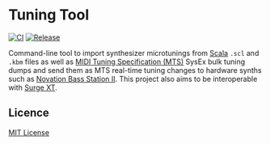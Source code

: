 # Tuning Tool

[![CI](https://github.com/rcook/tuning-tool/actions/workflows/ci.yaml/badge.svg)][ci-workflow]
[![Release](https://github.com/rcook/tuning-tool/actions/workflows/release.yaml/badge.svg)][release-workflow]

Command-line tool to import synthesizer microtunings from [Scala][scala]
`.scl` and `.kbm` files as well as
[MIDI Tuning Specification (MTS)][mts] SysEx bulk tuning dumps and send
them as MTS real-time tuning changes to hardware synths such as
[Novation Bass Station II][bass-station-ii]. This project also aims to
be interoperable with [Surge XT][surge-xt].

## Licence

[MIT License](LICENSE)

[bass-station-ii]: https://novationmusic.com/products/bass-station-ii
[ci-workflow]: https://github.com/rcook/tuning-tool/actions/workflows/ci.yaml
[mts]: https://midi.org/midi-tuning-updated-specification
[release-workflow]: https://github.com/rcook/tuning-tool/actions/workflows/release.yaml
[scala]: https://huygens-fokker.org/scala/
[surge-xt]: https://surge-synthesizer.github.io/

